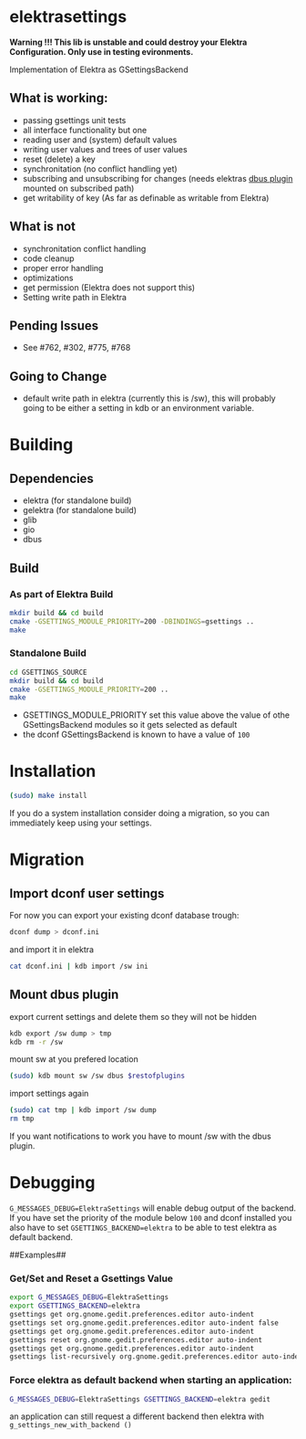 # elektrasettings #

 **__Warning__ !!! This lib is unstable and could destroy your Elektra Configuration. Only use in testing evironments.**

 Implementation of Elektra as GSettingsBackend

## What is working: ##
 * passing gsettings unit tests
 * all interface functionality but one
  * reading user and (system) default values
  * writing user values and trees of user values
  * reset (delete) a key
  * synchronitation (no conflict handling yet)
  * subscribing and unsubscribing for changes (needs elektras [dbus plugin](https://github.com/ElektraInitiative/libelektra/tree/master/src/plugins/dbus) mounted on subscribed path)
  * get writability of key (As far as definable as writable from Elektra)

## What is not ##
 * synchronitation conflict handling
 * code cleanup
 * proper error handling
 * optimizations
 * get permission (Elektra does not support this)
 * Setting write path in Elektra

## Pending Issues ##
 * See #762, #302, #775, #768

## Going to Change ##
 * default write path in elektra (currently this is /sw), this will probably going to be
 either a setting in kdb or an environment variable.

# Building #

## Dependencies ##
 * elektra (for standalone build)
 * gelektra (for standalone build)
 * glib
 * gio
 * dbus

## Build ##
### As part of Elektra Build ###
```sh
mkdir build && cd build
cmake -GSETTINGS_MODULE_PRIORITY=200 -DBINDINGS=gsettings ..
make
```
### Standalone Build ###
```sh
cd GSETTINGS_SOURCE
mkdir build && cd build
cmake -GSETTINGS_MODULE_PRIORITY=200 ..
make
```

 * GSETTINGS_MODULE_PRIORITY set this value above the value of othe GSettingsBackend modules so it gets selected as default
  * the dconf GSettingsBackend is known to have a value of `100`

# Installation #
```sh
(sudo) make install
```

If you do a system installation consider doing a migration, so you can immediately keep using your settings.

# Migration #
## Import dconf user settings ##
For now you can export your existing dconf database trough:
```sh
dconf dump > dconf.ini
```
and import it in elektra
```sh
cat dconf.ini | kdb import /sw ini
```

## Mount dbus plugin ##
export current settings and delete them so they will not be hidden
```sh
kdb export /sw dump > tmp
kdb rm -r /sw
```
mount sw at you prefered location
```sh
(sudo) kdb mount sw /sw dbus $restofplugins
```
import settings again
```sh
(sudo) cat tmp | kdb import /sw dump
rm tmp
```

If you want notifications to work you have to mount /sw with the dbus plugin.

# Debugging #

`G_MESSAGES_DEBUG=ElektraSettings` will enable debug output of the backend. If you have
set the priority of the module below `100` and dconf installed you also have to
set `GSETTINGS_BACKEND=elektra` to be able to test elektra as default backend.

##Examples##

### Get/Set and Reset a Gsettings Value ###
```sh
export G_MESSAGES_DEBUG=ElektraSettings
export GSETTINGS_BACKEND=elektra
gsettings get org.gnome.gedit.preferences.editor auto-indent
gsettings set org.gnome.gedit.preferences.editor auto-indent false
gsettings get org.gnome.gedit.preferences.editor auto-indent
gsettings reset org.gnome.gedit.preferences.editor auto-indent
gsettings get org.gnome.gedit.preferences.editor auto-indent
gsettings list-recursively org.gnome.gedit.preferences.editor auto-indent
```
### Force elektra as default backend when starting an application: ###
```sh
G_MESSAGES_DEBUG=ElektraSettings GSETTINGS_BACKEND=elektra gedit
```

an application can still request a different backend then elektra with `g_settings_new_with_backend ()`

